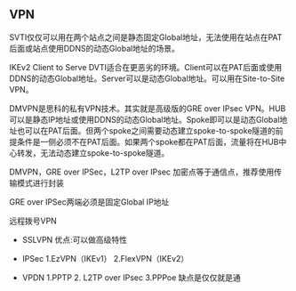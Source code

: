 ## VPN

SVTI仅仅可以用在两个站点之间是静态固定Global地址，无法使用在站点在PAT后面或站点使用DDNS的动态Global地址的场景。

IKEv2 Client to Serve DVTI适合在更恶劣的环境。Client可以在PAT后面或使用DDNS的动态Global地址。Server可以是动态Global地址。可以用在Site-to-Site VPN。

DMVPN是思科的私有VPN技术。其实就是高级版的GRE over IPsec VPN。HUB可以是静态IP地址或使用DDNS的动态Global地址。Spoke即可以是动态Global地址也可以在PAT后面。但两个spoke之间需要动态建立spoke-to-spoke隧道的前提条件是一侧必须不在PAT后面。如果两个spoke都在PAT后面，流量将在HUB中心转发，无法动态建立spoke-to-spoke隧道。

DMVPN，GRE over IPSec，L2TP over IPsec 加密点等于通信点，推荐使用传输模式进行封装

GRE over IPSec两端必须是固定Global IP地址





远程拨号VPN

- SSLVPN    优点:可以做高级特性
- IPSec   1.EzVPN（IKEv1） 2.FlexVPN（IKEv2）

- VPDN  1.PPTP  2. L2TP over IPsec  3.PPPoe   缺点是仅仅就是通



